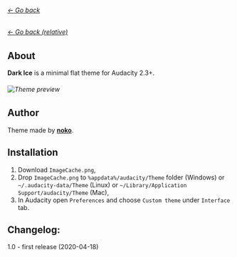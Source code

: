 ###### [← Go back](http://github.com/TheRockyDoo/audacity-themes)
###### [← Go back (relative)](../)
## About
**Dark Ice** is a minimal flat theme for Audacity 2.3+.
###### ![Theme preview](https://raw.githubusercontent.com/TheRockyDoo/audacity-themes/master/previews/dark_ice.png)
## Author
Theme made by **[noko](http://gumroad.com/noko)**.
## Installation
1. Download `ImageCache.png`,
1. Drop `ImageCache.png` to `%appdata%/audacity/Theme` folder (Windows) or `~/.audacity-data/Theme` (Linux) or `~/Library/Application Support/audacity/Theme` (Mac),
1. In Audacity open `Preferences` and choose `Custom theme` under `Interface` tab.
## Changelog:
1.0 - first release (2020-04-18)
